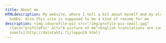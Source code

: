 ```yaml
---
title: About me
HTMLdescription: My website, where I tell a bit about myself and my electronics
  hobby. Also this site is supposed to be a kind of resume for me.
description: <img id=profile-pic src="/img/profile-pic-small.jpg"
  class="profilePic" alt="A picture of me">English translations are coming
  soon[s](http://datatahti.fi/loppu19.html)
---
```

